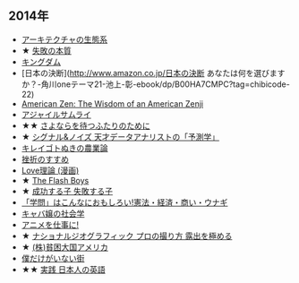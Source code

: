 ## 2014年

* [アーキテクチャの生態系](http://www.amazon.co.jp/アーキテクチャの生態系――情報環境はいかに設計されてきたか-濱野-智史/dp/4757102453?tag=chibicode-22)
* ★ [失敗の本質](http://www.amazon.co.jp/失敗の本質-戸部-良一-ebook/dp/B00BN16XX8?tag=chibicode-22)
* [キングダム](http://www.amazon.co.jp/キングダム-コミック-1-33巻セット-ヤングジャンプコミックス-泰久/dp/B00HHK34QI?tag=chibicode-22)
* [日本の決断](http://www.amazon.co.jp/日本の決断 あなたは何を選びますか？-角川oneテーマ21-池上-彰-ebook/dp/B00HA7CMPC?tag=chibicode-22)
* [American Zen: The Wisdom of an American Zenji](http://www.amazon.com/American-Zen-The-Wisdom-Zenji/dp/1449560792?tag=chibicode-22)
* [アジャイルサムライ](http://www.amazon.co.jp/アジャイルサムライ−達人開発者への道−-Jonathan-Rasmusson/dp/4274068560?tag=chibicode-22)
* ★★ [さよならを待つふたりのために](http://www.amazon.co.jp/さよならを待つふたりのために-STAMP-BOOKS-ジョン・グリーン/dp/4001164051?tag=chibicode-22)
* ★ [シグナル&ノイズ 天才データアナリストの「予測学」](http://www.amazon.co.jp/シグナル-ノイズ-天才データアナリストの「予測学」-ネイト-シルバー-ebook/dp/B00HWP6MXA?tag=chibicode-22)
* [キレイゴトぬきの農業論](http://www.amazon.co.jp/キレイゴトぬきの農業論（新潮新書）-久松-達央-ebook/dp/B00IP4C07E?tag=chibicode-22)
* [挫折のすすめ](http://www.amazon.co.jp/挫折のすすめ-NextPublishing-平石-郁生-ebook/dp/B00JY2KMYO?tag=chibicode-22)
* [Love理論 (漫画)](http://www.amazon.co.jp/LOVE理論-1-アクションコミックス-水野-敬也/dp/4575841900?tag=chibicode-22)
* ★ [The Flash Boys](http://www.amazon.co.jp/Flash-Boys-Wall-Street-Revolt-ebook/dp/B00HVJB4VM?tag=chibicode-22)
* ★ [成功する子 失敗する子](http://www.amazon.co.jp/成功する子-失敗する子――何が「その後の人生」を決めるのか-ポール・タフ/dp/4862761666?tag=chibicode-22)
* [「学問」はこんなにおもしろい!憲法・経済・商い・ウナギ](http://www.amazon.co.jp/「学問」はこんなにおもしろい-憲法・経済・商い・ウナギ-星海社新書-木村-草太/dp/4061385526?tag=chibicode-22)
* [キャバ嬢の社会学](http://www.amazon.co.jp/キャバ嬢の社会学-星海社新書-北条-かや/dp/4061385461?tag=chibicode-22)
* [アニメを仕事に!](http://www.amazon.co.jp/アニメを仕事に-トリガー流アニメ制作進行読本-星海社新書-舛本-和也/dp/4061385496?tag=chibicode-22)
* ★ [ナショナルジオグラフィック プロの撮り方 露出を極める ](http://www.amazon.co.jp/ナショナルジオグラフィック-プロの撮り方-露出を極める-ナショナル・ジオグラフィック-ブライアン・ピーターソン/dp/486313195X?tag=chibicode-22)
* ★ [(株)貧困大国アメリカ](http://www.amazon.co.jp/株-貧困大国アメリカ-岩波新書-堤-未果/dp/4004314305?tag=chibicode-22)
* [僕だけがいない街](http://www.amazon.co.jp/僕だけがいない街-1-角川コミックス・エース-三部-けい-ebook/dp/B00CM0F5PQ?tag=chibicode-22)
* ★★ [実践 日本人の英語](http://www.amazon.co.jp/実践-日本人の英語-岩波新書-マーク・ピーターセン/dp/4004314208?tag=chibicode-22)
